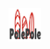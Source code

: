 
<p align="left">
 <img src="https://github.com/alexms2412/PolePole/blob/master/src/img/Logo.png" width="60"
     height="60"></p>
